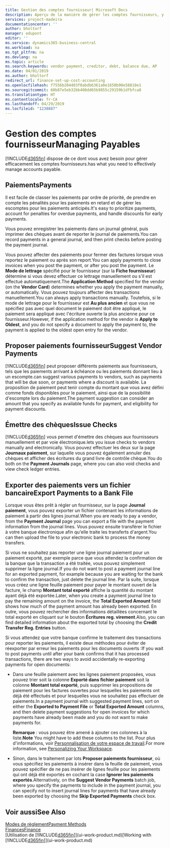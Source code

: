```yaml
---
title: Gestion des comptes fournisseur| Microsoft Docs
description: Aperçu de la manière de gérer les comptes fournisseurs, y compris les paiements fournisseur, les créditeurs, les dettes, et le solde dû.
services: project-madeira
documentationcenter: ''
author: bholtorf
manager: edupont
editor: ''
ms.service: dynamics365-business-central
ms.workload: na
ms.tgt_pltfrm: na
ms.devlang: na
ms.topic: article
ms.search.keywords: vendor payment, creditor, debt, balance due, AP
ms.date: 04/01/2019
ms.author: bholtorf
redirect_url: finance-set-up-cost-accounting
ms.openlocfilehash: f7556b204403f0abdb6361a0e1650b90e58810e1
ms.sourcegitcommit: 60b87e5eb32bb408dd65b9855c29159b1dfbfca8
ms.translationtype: HT
ms.contentlocale: fr-CA
ms.lasthandoff: 04/29/2019
ms.locfileid: "1238887"
---
```

# <a name="managing-payables"></a><span data-ttu-id="d6594-103">Gestion des comptes fournisseur</span><span class="sxs-lookup"><span data-stu-id="d6594-103">Managing Payables</span></span>
[!INCLUDE[d365fin](includes/d365fin_md.md)] <span data-ttu-id="d6594-104">dispose de ce dont vous avez besoin pour gérer efficacement les comptes fournisseurs.</span><span class="sxs-lookup"><span data-stu-id="d6594-104">has what you need to effectively manage accounts payable.</span></span>  

## <a name="payments"></a><span data-ttu-id="d6594-105">Paiements</span><span class="sxs-lookup"><span data-stu-id="d6594-105">Payments</span></span>
<span data-ttu-id="d6594-106">Il est facile de classer les paiements par ordre de priorité, de prendre en compte les pénalités pour les paiements en retard et de gérer les escomptes pour les paiements anticipés.</span><span class="sxs-lookup"><span data-stu-id="d6594-106">It's easy to prioritize payments, account for penalties for overdue payments, and handle discounts for early payments.</span></span>

<span data-ttu-id="d6594-107">Vous pouvez enregistrer les paiements dans un journal général, puis imprimer des chèques avant de reporter le journal de paiements.</span><span class="sxs-lookup"><span data-stu-id="d6594-107">You can record payments in a general journal, and then print checks before posting the payment journal.</span></span>

<span data-ttu-id="d6594-108">Vous pouvez affecter des paiements pour fermer des factures lorsque vous reportez le paiement ou après son report.</span><span class="sxs-lookup"><span data-stu-id="d6594-108">You can apply payments to close invoices when you post the payment, or after you post the payment.</span></span> <span data-ttu-id="d6594-109">Le **Mode de lettrage** spécifié pour le fournisseur (sur la **Fiche fournisseur**) détermine si vous devez effectuer ce lettrage manuellement ou s'il est effectué automatiquement.</span><span class="sxs-lookup"><span data-stu-id="d6594-109">The **Application Method** specified for the vendor (on the **Vendor Card**) determines whether you apply the payment manually, or automatically.</span></span> <span data-ttu-id="d6594-110">Vous pouvez toujours affecter des transactions manuellement.</span><span class="sxs-lookup"><span data-stu-id="d6594-110">You can always apply transactions manually.</span></span> <span data-ttu-id="d6594-111">Toutefois, si le mode de lettrage pour le fournisseur est **Au plus ancien** et que vous ne spécifiez pas avec quel document le paiement doit être appliqué, le paiement sera appliqué avec l'écriture ouverte la plus ancienne pour ce fournisseur.</span><span class="sxs-lookup"><span data-stu-id="d6594-111">However, if the application method for the vendor is **Apply to Oldest**, and you do not specify a document to apply the payment to, the payment is applied to the oldest open entry for the vendor.</span></span>

## <a name="suggest-vendor-payments"></a><span data-ttu-id="d6594-112">Proposer paiements fournisseur</span><span class="sxs-lookup"><span data-stu-id="d6594-112">Suggest Vendor Payments</span></span>
[!INCLUDE[d365fin](includes/d365fin_md.md)] <span data-ttu-id="d6594-113">peut proposer différents paiements aux fournisseurs, tels que les paiements arrivant à échéance ou les paiements donnant lieu à un escompte.</span><span class="sxs-lookup"><span data-stu-id="d6594-113">can suggest various payments to vendors, such as payments that will be due soon, or payments where a discount is available.</span></span> <span data-ttu-id="d6594-114">La proposition de paiement peut tenir compte du montant que vous avez défini comme fonds disponibles pour le paiement, ainsi que de la possibilité d'escompte lors du paiement.</span><span class="sxs-lookup"><span data-stu-id="d6594-114">The payment suggestion can consider an amount that you specify as available funds for payment, and eligibility for payment discounts.</span></span>

## <a name="issue-checks"></a><span data-ttu-id="d6594-115">Émettre des chèques</span><span class="sxs-lookup"><span data-stu-id="d6594-115">Issue Checks</span></span>
[!INCLUDE[d365fin](includes/d365fin_md.md)] <span data-ttu-id="d6594-116">vous permet d'émettre des chèques aux fournisseurs manuellement et par voie électronique.</span><span class="sxs-lookup"><span data-stu-id="d6594-116">lets you issue checks to vendors manually and electronically.</span></span> <span data-ttu-id="d6594-117">Vous pouvez effectuer les deux sur la page **Journaux paiement**, sur laquelle vous pouvez également annuler des chèques et afficher des écritures du grand livre de contrôle chèque.</span><span class="sxs-lookup"><span data-stu-id="d6594-117">You do both on the **Payment Journals** page, where you can also void checks and view check ledger entries.</span></span>

## <a name="export-payments-to-a-bank-file"></a><span data-ttu-id="d6594-118">Exporter des paiements vers un fichier bancaire</span><span class="sxs-lookup"><span data-stu-id="d6594-118">Export Payments to a Bank File</span></span>
<span data-ttu-id="d6594-119">Lorsque vous êtes prêt à régler un fournisseur, sur la page **Journal paiement**, vous pouvez exporter un fichier contenant les informations de paiement à partir des lignes journal.</span><span class="sxs-lookup"><span data-stu-id="d6594-119">When you are ready to pay a vendor, from the **Payment Journal** page you can export a file with the payment information from the journal lines.</span></span> <span data-ttu-id="d6594-120">Vous pouvez ensuite transférer le fichier à votre banque électronique afin qu'elle traite les transferts d'argent.</span><span class="sxs-lookup"><span data-stu-id="d6594-120">You can then upload the file to your electronic bank to process the money transfers.</span></span>

<span data-ttu-id="d6594-121">Si vous ne souhaitez pas reporter une ligne journal paiement pour un paiement exporté, par exemple parce que vous attendez la confirmation de la banque que la transaction a été traitée, vous pouvez simplement supprimer la ligne journal.</span><span class="sxs-lookup"><span data-stu-id="d6594-121">If you do not want to post a payment journal line for an exported payment, for example because you are waiting for the bank to confirm the transaction, just delete the journal line.</span></span> <span data-ttu-id="d6594-122">Par la suite, lorsque vous créez une ligne feuille paiement pour payer le montant ouvert de la facture, le champ **Montant total exporté** affiche la quantité du montant ayant déjà été exportée.</span><span class="sxs-lookup"><span data-stu-id="d6594-122">Later, when you create a payment journal line to pay the remaining amount on the invoice, the **Total Exported Amount** field shows how much of the payment amount has already been exported.</span></span> <span data-ttu-id="d6594-123">En outre, vous pouvez rechercher des informations détaillées concernant le total exporté en cliquant sur le bouton **Écritures reg. virement**.</span><span class="sxs-lookup"><span data-stu-id="d6594-123">Also, you can find detailed information about the exported total by choosing the **Credit Transfer Reg. Entries** button.</span></span>

<span data-ttu-id="d6594-124">Si vous attendez que votre banque confirme le traitement des transactions pour reporter les paiements, il existe deux méthodes pour éviter de réexporter par erreur les paiements pour les documents ouverts :</span><span class="sxs-lookup"><span data-stu-id="d6594-124">If you wait to post payments until after your bank confirms that it has processed transactions, there are two ways to avoid accidentally re-exporting payments for open documents:</span></span>  

* <span data-ttu-id="d6594-125">Dans une feuille paiement avec les lignes paiement proposées, vous pouvez trier soit la colonne **Exporté dans fichier paiement** soit la colonne **Montant total exporté**, puis supprimer les propositions de paiement pour les factures ouvertes pour lesquelles les paiements ont déjà été effectués et pour lesquelles vous ne souhaitez pas effectuer de paiements.</span><span class="sxs-lookup"><span data-stu-id="d6594-125">In a payment journal with suggested payment lines, sort on either the **Exported to Payment File** or **Total Exported Amount** columns, and then delete payment suggestions for open invoices for which payments have already been made and you do not want to make payments for.</span></span>

    <span data-ttu-id="d6594-126">**Remarque** : vous pouvez être amené à ajouter ces colonnes à la liste.</span><span class="sxs-lookup"><span data-stu-id="d6594-126">**Note** You might have to add these columns to the list.</span></span> <span data-ttu-id="d6594-127">Pour plus d'informations, voir [Personnalisation de votre espace de travail](ui-personalization-user.md).</span><span class="sxs-lookup"><span data-stu-id="d6594-127">For more information, see [Personalizing Your Workspace](ui-personalization-user.md).</span></span>  
* <span data-ttu-id="d6594-128">Sinon, dans le traitement par lots **Proposer paiements fournisseur**, où vous spécifiez les paiements à insérer dans la feuille de paiement, vous pouvez spécifier de ne pas insérer de lignes feuille pour les paiements qui ont déjà été exportés en cochant la case **Ignorer les paiements exportés**.</span><span class="sxs-lookup"><span data-stu-id="d6594-128">Alternatively, on the **Suggest Vendor Payments** batch job, where you specify the payments to include in the payment journal, you can specify not to insert journal lines for payments that have already been exported by choosing the **Skip Exported Payments** check box.</span></span>

## <a name="see-also"></a><span data-ttu-id="d6594-129">Voir aussi</span><span class="sxs-lookup"><span data-stu-id="d6594-129">See Also</span></span>
[<span data-ttu-id="d6594-130">Modes de règlement</span><span class="sxs-lookup"><span data-stu-id="d6594-130">Payment Methods</span></span>](finance-payment-methods.md)  
[<span data-ttu-id="d6594-131">Finances</span><span class="sxs-lookup"><span data-stu-id="d6594-131">Finance</span></span>](finance.md)  
<span data-ttu-id="d6594-132">[Utilisation de [!INCLUDE[d365fin](includes/d365fin_md.md)]](ui-work-product.md)</span><span class="sxs-lookup"><span data-stu-id="d6594-132">[Working with [!INCLUDE[d365fin](includes/d365fin_md.md)]](ui-work-product.md)</span></span>
